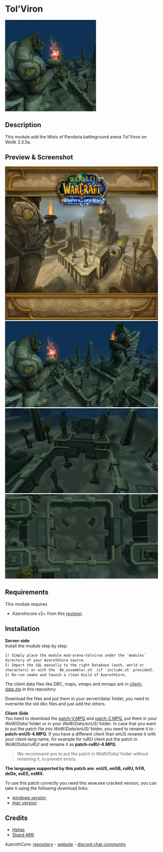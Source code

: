 # Tol'Viron
![Tol'Viron icon](icon.png)

## Description
This module add the Mists of Pandaria battleground arena Tol'Viron on Wotlk 3.3.5a.

## Preview & Screenshot

![Tol'Viron Load Screen](images/LoadScreenTolvirArena.png)  
![Tol'Viron](images/TolViron.jpg)  
![Tol'Viron](images/TolViron2.png)  
![Tol'Viron](images/TolViron3.png)  

## Requirements
This module requires
- Azerothcore v2+ from this [revision](https://github.com/azerothcore/azerothcore-wotlk/commit/eadcb1a78208f1b777bbd847048f495128c84372).

## Installation
**Server-side**  
Install the module step by step:

```
1) Simply place the module mod-arena-tolviron under the `modules` directory of your AzerothCore source. 
2) Import the SQL manually to the right Database (auth, world or characters) or with the `db_assembler.sh` (if `include.sh` provided).
3) Re-run cmake and launch a clean build of AzerothCore.
```

The client data files like DBC, maps, vmaps and mmaps are in [client-data.zip](client-data.zip) in this repository.

Download the files and put them in your server/data/ folder, you need to overwrite the old dbc files and just add the others.

**Client-Side**  
You need to download the [patch-V.MPQ](https://mega.nz/#!Uo5jyKCJ!8FcV1pSiUZMI7Jl6L4xrQYM-PQwvOk_CTmd-k2E6uqg) and [patch-Z.MPQ](https://mega.nz/#!gwwnnIRI!iYlzPZGF8QGChvL3mkORD0sRSnGJ9m4GoH-lqYEB5YU), put them in your *WoW/Data/* folder or in your *WoW/Data/enUS/* folder.
In case that you want to put the patch file into *WoW/Data/enUS/* folder, you need to rename it to : **patch-enUS-4.MPQ**.
If you have a different client than enUS rename it with your client-lang name, for example for ruRU client put the patch in *WoW/Data/ruRU/* and rename it as **patch-ruRU-4.MPQ**.

>We recommand you to put the patch in *WoW/Data/* folder without renaming it, to prevent errors.

**The languages supported by this patch are: enUS, enGB, ruRU, frFR, deDe, esES, esMX.**

To use this patch correctly you need this wow.exe cracked version, you can take it using the following download links:  
- [windows version](https://mega.nz/#!Q5QR1SjJ!Arg1O1F7Mr5U6tE9aZcH0iFndYcGBK_AmfvZTn4kUjg)
- [mac version](https://mega.nz/#!c8IQXCab!PrUfJSS0OmrFJL1GASXIKY2_tLkdUsI95SJNbelont0)

## Credits

* [Helias](https://github.com/Helias)
* [Shard-MW](https://github.com/Shard-MW)

AzerothCore: [repository](https://github.com/azerothcore) - [website](http://azerothcore.org/) - [discord chat community](https://discord.gg/PaqQRkd)
